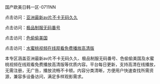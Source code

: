 国产欧美日韩一区-0711NN

点击访问：<a href="https://heiliaoe8ajia.pages.dev">亚洲最新av片不卡无码久久</a>

点击访问：<a href="https://heiliaoxqkkct.pages.dev">极品制服无码番号</a>

点击访问：<a href="https://heiliaoxwd5i8.pages.dev">色偷偷美国</a>

点击访问：<a href="https://heiliaowzu4ur.pages.dev">水蜜桃视频在线观看免费播放高清版</a>

本专区涵盖亚洲最新av片不卡无码久久、极品制服无码番号、色偷偷美国及水蜜桃视频在线观看免费播放高清版等优质内容。平台每日更新，支持高清在线播放，无需注册，无广告，播放流畅不卡顿。内容分类清晰，方便用户快速查找所需资源，兼容多设备访问，满足多样观影需求。

<span style="display:none;">[Canonical link](https://github.com/aie20251107/aie3)</span>
